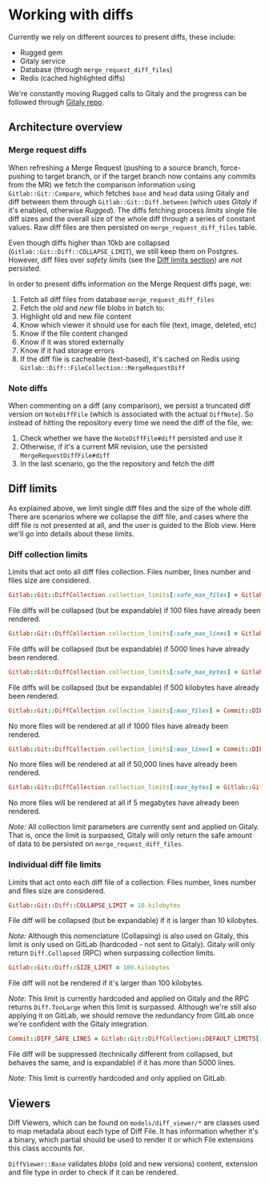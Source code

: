 # Working with diffs

Currently we rely on different sources to present diffs, these include:

- Rugged gem
- Gitaly service
- Database (through `merge_request_diff_files`)
- Redis (cached highlighted diffs)

We're constantly moving Rugged calls to Gitaly and the progress can be followed through [Gitaly repo](https://gitlab.com/gitlab-org/gitaly).

## Architecture overview

### Merge request diffs

When refreshing a Merge Request (pushing to a source branch, force-pushing to target branch, or if the target branch now contains any commits from the MR)
we fetch the comparison information using `Gitlab::Git::Compare`, which fetches `base` and `head` data using Gitaly and diff between them through
`Gitlab::Git::Diff.between` (which uses _Gitaly_ if it's enabled, otherwise _Rugged_).
The diffs fetching process _limits_ single file diff sizes and the overall size of the whole diff through a series of constant values. Raw diff files are
then persisted on `merge_request_diff_files` table. 

Even though diffs higher than 10kb are collapsed (`Gitlab::Git::Diff::COLLAPSE_LIMIT`), we still keep them on Postgres. However, diff files over _safety limits_
(see the [Diff limits section](#diff-limits)) are _not_ persisted.

In order to present diffs information on the Merge Request diffs page, we:

1. Fetch all diff files from database `merge_request_diff_files`
2. Fetch the _old_ and _new_ file blobs in batch to:
  1. Highlight old and new file content
  2. Know which viewer it should use for each file (text, image, deleted, etc)
  3. Know if the file content changed
  4. Know if it was stored externally
  5. Know if it had storage errors
3. If the diff file is cacheable (text-based), it's cached on Redis
using `Gitlab::Diff::FileCollection::MergeRequestDiff`

### Note diffs

When commenting on a diff (any comparison), we persist a truncated diff version
on `NoteDiffFile` (which is associated with the actual `DiffNote`). So instead
of hitting the repository every time we need the diff of the file, we:

1. Check whether we have the `NoteDiffFile#diff` persisted and use it
2. Otherwise, if it's a current MR revision, use the persisted
`MergeRequestDiffFile#diff`
3. In the last scenario, go the the repository and fetch the diff

## Diff limits

As explained above, we limit single diff files and the size of the whole diff. There are scenarios where we collapse the diff file,
and cases where the diff file is not presented at all, and the user is guided to the Blob view. Here we'll go into details about
these limits.

### Diff collection limits

Limits that act onto all diff files collection. Files number, lines number and files size are considered.

```ruby
Gitlab::Git::DiffCollection.collection_limits[:safe_max_files] = Gitlab::Git::DiffCollection::DEFAULT_LIMITS[:max_files] = 100
```

File diffs will be collapsed (but be expandable) if 100 files have already been rendered.


```ruby
Gitlab::Git::DiffCollection.collection_limits[:safe_max_lines] = Gitlab::Git::DiffCollection::DEFAULT_LIMITS[:max_lines] = 5000 
```

File diffs will be collapsed (but be expandable) if 5000 lines have already been rendered.


```ruby
Gitlab::Git::DiffCollection.collection_limits[:safe_max_bytes] = Gitlab::Git::DiffCollection.collection_limits[:safe_max_files] * 5.kilobytes = 500.kilobytes 
```

File diffs will be collapsed (but be expandable) if 500 kilobytes have already been rendered.


```ruby
Gitlab::Git::DiffCollection.collection_limits[:max_files] = Commit::DIFF_HARD_LIMIT_FILES = 1000 
```

No more files will be rendered at all if 1000 files have already been rendered.


```ruby
Gitlab::Git::DiffCollection.collection_limits[:max_lines] = Commit::DIFF_HARD_LIMIT_LINES = 50000 
```

No more files will be rendered at all if 50,000 lines have already been rendered.

```ruby
Gitlab::Git::DiffCollection.collection_limits[:max_bytes] = Gitlab::Git::DiffCollection.collection_limits[:max_files] * 5.kilobytes = 5000.kilobytes 
```

No more files will be rendered at all if 5 megabytes have already been rendered.

*Note:* All collection limit parameters are currently sent and applied on Gitaly. That is, once the limit is surpassed,
Gitaly will only return the safe amount of data to be persisted on `merge_request_diff_files`.

### Individual diff file limits

Limits that act onto each diff file of a collection. Files number, lines number and files size are considered.

```ruby
Gitlab::Git::Diff::COLLAPSE_LIMIT = 10.kilobytes
```

File diff will be collapsed (but be expandable) if it is larger than 10 kilobytes.

*Note:* Although this nomenclature (Collapsing) is also used on Gitaly, this limit is only used on GitLab (hardcoded - not sent to Gitaly).
Gitaly will only return `Diff.Collapsed` (RPC) when surpassing collection limits.

```ruby
Gitlab::Git::Diff::SIZE_LIMIT = 100.kilobytes
```

File diff will not be rendered if it's larger than 100 kilobytes.

*Note:* This limit is currently hardcoded and applied on Gitaly and the RPC returns `Diff.TooLarge` when this limit is surpassed.
Although we're still also applying it on GitLab, we should remove the redundancy from GitLab once we're confident with the Gitaly integration.

```ruby
Commit::DIFF_SAFE_LINES = Gitlab::Git::DiffCollection::DEFAULT_LIMITS[:max_lines] = 5000
```

File diff will be suppressed (technically different from collapsed, but behaves the same, and is expandable) if it has more than 5000 lines.

*Note:* This limit is currently hardcoded and only applied on GitLab.

## Viewers

Diff Viewers, which can be found on `models/diff_viewer/*` are classes used to map metadata about each type of Diff File. It has information
whether it's a binary, which partial should be used to render it or which File extensions this class accounts for. 

`DiffViewer::Base` validates _blobs_ (old and new versions) content, extension and file type in order to check if it can be rendered.

